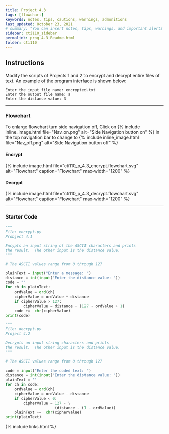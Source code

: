 ```yaml
---
title: Project 4.3
tags: [flowchart]
keywords: notes, tips, cautions, warnings, admonitions
last_updated: October 23, 2021
# summary: "You can insert notes, tips, warnings, and important alerts in your content. These notes are stored as shortcodes made available through the linksrefs.hmtl include."
sidebar: cti110_sidebar
permalink: prog_4.3_Readme.html
folder: cti110
---
```


## Instructions

Modify the scripts of Projects 1 and 2 to encrypt and decrypt entire files of text.
An example of the program interface is shown below:

```text
Enter the input file name: encrypted.txt
Enter the output file name: a
Enter the distance value: 3
```

---

### Flowchart

To enlarge flowchart turn side navigation off, Click on {% include inline_image.html
file="Nav_on.png" alt="Side Navigation button on" %} in the top navigation bar to change to {% include inline_image.html
file="Nav_off.png" alt="Side Navigation button off" %}

#### Encrypt

{% include image.html file="cti110_p_4.3_encrypt.flowchart.svg" alt="Flowchart" caption="Flowchart" max-width="1200" %}

#### Decrypt

{% include image.html file="cti110_p_4.3_decrypt.flowchart.svg" alt="Flowchart" caption="Flowchart" max-width="1200" %}

---

### Starter Code

```python
"""
File: encrypt.py
Probject 4.1

Encypts an input string of the ASCII characters and prints
the result.  The other input is the distance value.
"""

# The ASCII values range from 0 through 127

plainText = input("Enter a message: ")
distance = int(input("Enter the distance value: "))
code = ""
for ch in plainText:
    ordValue = ord(ch)
    cipherValue = ordValue + distance
    if cipherValue > 127:
        cipherValue = distance - (127 - ordValue + 1)
    code +=  chr(cipherValue)
print(code)

```

```python
"""
File: decrypt.py
Project 4.2

Decrypts an input string characters and prints
the result.  The other input is the distance value.
"""

# The ASCII values range from 0 through 127

code = input("Enter the coded text: ")
distance = int(input("Enter the distance value: "))
plainText = ''
for ch in code:
    ordValue = ord(ch)
    cipherValue = ordValue - distance
    if cipherValue < 0:
        cipherValue = 127 - \
                      (distance - (1 - ordValue))
    plainText +=  chr(cipherValue)
print(plainText)

```

{% include links.html %}
